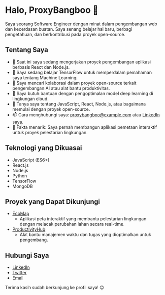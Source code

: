 # Halo, ProxyBangboo 👋

Saya seorang Software Engineer dengan minat dalam pengembangan web dan kecerdasan buatan. Saya senang belajar hal baru, berbagi pengetahuan, dan berkontribusi pada proyek open-source.

## Tentang Saya

- 🔭 Saat ini saya sedang mengerjakan proyek pengembangan aplikasi berbasis React dan Node.js.
- 🌱 Saya sedang belajar TensorFlow untuk memperdalam pemahaman saya tentang Machine Learning.
- 🤝 Saya mencari kolaborasi dalam proyek open-source terkait pengembangan AI atau alat bantu produktivitas.
- 🙌 Saya butuh bantuan dengan pengoptimalan model deep learning di lingkungan cloud.
- 💬 Tanya saya tentang JavaScript, React, Node.js, atau bagaimana memulai dengan proyek open-source.
- 📫 Cara menghubungi saya: proxybangboo@example.com atau [LinkedIn saya](https://www.linkedin.com/).
- 📜 Fakta menarik: Saya pernah membangun aplikasi pemetaan interaktif untuk proyek pelestarian lingkungan.

## Teknologi yang Dikuasai

- JavaScript (ES6+)
- React.js
- Node.js
- Python
- TensorFlow
- MongoDB

## Proyek yang Dapat Dikunjungi

- [EcoMap](https://github.com/ProxyBangboo)
  - Aplikasi peta interaktif yang membantu pelestarian lingkungan dengan melacak perubahan lahan secara real-time.
- [ProductivityHub](https://github.com/ProxyBangboo)
  - Alat bantu manajemen waktu dan tugas yang dioptimalkan untuk pengembang.

## Hubungi Saya

- [LinkedIn](https://www.linkedin.com/)
- [Twitter](https://twitter.com/)
- [Email](mailto:proxybangboo@example.com)

Terima kasih sudah berkunjung ke profil saya! 😊
